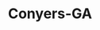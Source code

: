 ---
title: Conyers-GA
slug: conyers-ga
f_state:
- cms/state/georgia.md
f_locations:
- cms/payday-loan/advance-america-1559.md
- cms/payday-loan/alpha-payment-solution-inc-4075.md
- cms/payday-loan/alpha-payment-solution-inc-4076.md
- cms/payday-loan/bakers-rack-cakes-cater-5104.md
- cms/payday-loan/ez-cash-17296.md
- cms/payday-loan/first-america-cash-advance-18104.md
- cms/payday-loan/newton-check-cashing-22977.md
- cms/payday-loan/newton-check-cashing-22978.md
- cms/payday-loan/newton-check-cashing-22979.md
- cms/payday-loan/one-stop-23268.md
- cms/payday-loan/trimax-financial-services-inc-27947.md
- cms/payday-loan/wright-way-auto-title-service-28844.md
- cms/payday-loan/wright-way-title-loans-28845.md
updated-on: '2024-05-30T13:41:28.615Z'
created-on: '2024-05-30T13:41:28.615Z'
published-on: '2024-05-30T13:54:32.469Z'
f_city: Conyers
layout: '[city].html'
tags: city
---